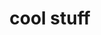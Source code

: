 ---
layout: profiles
permalink: /people/
title: cool stuff
description: cool stuff to enlighten your life
nav: true
nav_order: 6

profiles:
  # if you want to include more than one profile, just replicate the following block
  # and create one content file for each profile inside _pages/
  - align: left
    image: ca.gif
    content: ca.md
    image_circular: false # crops the image to make it circular
    more_info:
  - align: left
    image: ic.png
    content: infiniteconvo.md
    image_circular: false # crops the image to make it circular
    more_info: 
  - align: left
    image: 
    content: othercoolstuff.md
    image_circular: false # crops the image to make it circular
    more_info: 
---